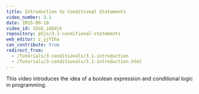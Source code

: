 ```yaml
---
title: Introduction to Conditional Statements
video_number: 3.1
date: 2015-09-10
video_id: 1Osb_iGDdjk
repository: p5js/3.1-conditional-statements
web_editor: z_yjYIha
can_contribute: true
redirect_from:
  - /Tutorials/3-conditionals/3.1-introduction
  - /Tutorials/3-conditionals/3.1-introduction.html
---
```


This video introduces the idea of a boolean expression and conditional logic in programming.
